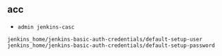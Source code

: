 # 

## acc

- `admin jenkins-casc`

```bash
jenkins_home/jenkins-basic-auth-credentials/default-setup-user
jenkins_home/jenkins-basic-auth-credentials/default-setup-password
```
